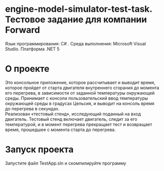 # engine-model-simulator-test-task. Тестовое задание для компании Forward
Язык программирования:  C# . Среда выполнения: Microsoft Visual Studio. Платформа .NET 5
# О проекте
Это консольное приложение, которое рассчитывает и выводит время, которое пройдет от старта двигателя внутреннего сгорания до момента его перегрева, в зависимости от заданной температуры окружающей среды. Принимает с консоли пользовательский ввод температуры окружающей среды в градусах Цельсия, и выводит на консоль время до перегрева в секундах.  
Реализован «тестовый стенд», исследующий поданный на вход двигатель. Тестовый стенд  включает двигатель, следит за его температурой, и в момент перегрева прекращает тест и возвращает время, прошедшее с момента старта до перегрева. 
# Запуск проекта
Запустите файл TestApp.sln  и скомпилируйте программу

